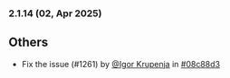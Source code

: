 ### 2.1.14 (02, Apr 2025)
## Others
- Fix the issue (#1261) by [<u>@Igor Krupenja</u>](https://www.github.com/IgorKrupenja) in [#08c88d3](https://github.com/buerokratt/Buerokratt-Chatbot/commit/08c88d3)
